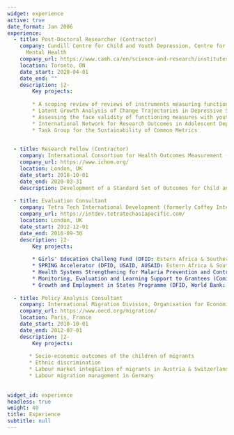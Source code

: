 ```yaml
---
widget: experience
active: true
date_format: Jan 2006
experience:
  - title: Post-Doctoral Researcher (Contractor)
    company: Cundill Centre for Child and Youth Depression, Centre for Addiction and
      Mental Health
    company_url: https://www.camh.ca/en/science-and-research/institutes-and-centres/cundill-centre-for-child-and-youth-depression
    location: Toronto, ON
    date_start: 2020-04-01
    date_end: ""
    description: |2-
        Key projects:
        
        * A scoping review of reviews of instruments measuring functioning and HRQOL
        * Latent Growth Analysis of Change Trajectories in Depressive Symptoms and Functioning
        * Assessing the face validity of functioning measures with youth from low- and middle-income countries
        * International Network for Research Outcomes in Adolescent Depression Studies Ininitative (IN-ROADS; co-investigator)
        * Task Group for the Sustainability of Common Metrics

        
  - title: Research Fellow (Contractor)
    company: International Consortium for Health Outcomes Measurement (ICHOM)
    company_url: https://www.ichom.org/
    location: London, UK
    date_start: 2018-10-01
    date_end: 2020-03-31
    description: Development of a Standard Set of Outcomes for Child and Youth Anxiety and Depression
    
  - title: Evaluation Consultant
    company: Tetra Tech International Development (formerly Coffey International)
    company_url: https://intdev.tetratechasiapacific.com/
    location: London, UK
    date_start: 2012-12-01
    date_end: 2016-09-30
    description: |2-
        Key projects:
        
        * Girls' Education Challeng Fund (DFID: Estern Africa & Southern Asia)
        * SPRING Accelerator (DFID, USAID, AUSAID: Estern Africa & Southern Asia)
        * Health Systems Strengthening for Malaria Prevention and Control (Comic Relief & GSK: Africa)
        * Monitoring, Evaluation and Learning Support to Grantees (Comic Relief: Africa) 
        * Growth and Employment in States Programme (DFID, World Bank: Nigeria)
        
  - title: Policy Analysis Consultant
    company: International Migration Division, Organisation for Economic Co-operation and Development (OECD)
    company_url: https://www.oecd.org/migration/
    location: Paris, France
    date_start: 2010-10-01
    date_end: 2012-07-01
    description: |2-
        Key projects:
      
       * Socio-economic outcomes of the children of migrants
       * Ethnic discrimination
       * Labour market integtation of migrants in Austria & Switzerland
       * Labour migration management in Germany
       
       
widget_id: experience
headless: true
weight: 40
title: Experience
subtitle: null
---
```

